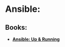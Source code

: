 # Ansible:
## Books:
* **[Ansible: Up & Running](https://github.com/UlugbekMuslitdinov/awesome-sources/blob/main/Ansible/Lorin_Hochstein_and_Rene_Moser_Ansible_U.pdf)**